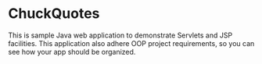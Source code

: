 # ChuckQuotes
This is sample Java web application to demonstrate Servlets and JSP facilities.
This application also adhere OOP project requirements, so you can see how your app should  be organized.
